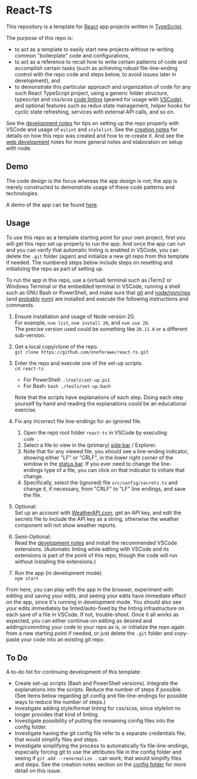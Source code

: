 # React-TS

This repository is a template for [React](https://react.dev) app projects
written in [TypeScript](https://www.typescriptlang.org).

The purpose of this repo is:

* to act as a template to easily start new projects without re-writing common
  "boilerplate" code and configurations,
* to act as a reference to recall how to write certain patterns of code and
  accomplish certain tasks (such as achieving robust file-line-ending control
  with the repo code and steps below, to avoid issues later in development), and
* to demonstrate this particular approach and organization of code for any such
  React TypeScript project, using a generic folder structure, typescript and
  css/scss [code linting](./docs/Development.md) (geared for usage with
  [VSCode](https://code.visualstudio.com/)), and optional features such as redux
  state management, helper hooks for cyclic state refreshing, services with
  external API calls, and so on.

See the [development notes](./docs/Development.md) for tips on setting up the
repo properly with VSCode and usage of `eslint` and `stylelint`.  See the
[creation notes](./docs/Creation.md) for details on how this repo was created
and how to re-create it.  And see the [web development](./docs/WebDev.md) notes
for more general notes and elaboration on setup with node.

## Demo

The code design is the focus whereas the app design is not; the app is merely
constructed to demonstrate usage of these code patterns and technologies.

A demo of the app can be found
[here](https://www.andrew-forrester.com/demos/react-ts/).

## Usage

To use this repo as a template starting point for your own project, first you
will get this repo set up properly to run the app.  And once the app can run and
you can verify that automatic linting is enabled in VSCode, you can delete the
`.git` folder (again) and initialize a new git repo from this template if
needed. The numbered steps below include steps on resetting and initializing the
repo as part of setting up.

To run the app in this repo, use a (virtual) terminal such as iTerm2 or Windows
Terminal or the embedded terminal in VSCode, running a shell such as GNU Bash or
PowerShell, and make sure that
[git](https://git-scm.com) and [node/npm/npx](https://nodejs.org)
(and [probably](./docs/WebDev.md) [nvm](https://github.com/nvm-sh/nvm))
are installed and execute the following instructions and commands.

1. Ensure installation and usage of Node version 20.  
  For example, `nvm list`, `nvm install 20`, and `nvm use 20`.  
  The precise version used could be something like `20.11.0` or a different
  sub-version.

2. Get a local copy/clone of the repo.  
  `git clone https://github.com/oneforawe/react-ts.git`

3. Enter the repo and execute one of the set-up scripts.  
   `cd react-ts`
   * For PowerShell: `.\tools\set-up.ps1`
   * For Bash: `bash ./tools/set-up.bash`

   Note that the scripts have explanations of each step. Doing each step
   yourself by hand and reading the explanations could be an educational
   exercise.

4. Fix any incorrect file line-endings for an ignored file.
   1. Open the repo root folder `react-ts` in VSCode by executing  
      `code .`
   2. Select a file to view in the (primary)
      [side bar](https://code.visualstudio.com/docs/getstarted/userinterface) /
      Explorer.
   3. Note that for any viewed file, you should see a line-ending indicator,
      showing either "LF" or "CRLF", in the lower right corner of the window in
      the [status bar](https://code.visualstudio.com/docs/getstarted/userinterface).
      If you ever need to change the line-endings type of a file, you can click
      on that indicator to initiate that change.
   4. Specifically, select the (ignored) file `src/config/secrets.ts` and change
      it, if necessary, from "CRLF" to "LF" line endings, and save the file.

5. Optional:  
  Set up an account with [WeatherAPI.com](https://www.weatherapi.com/), get an
  API key, and edit the secrets file to include the API key as a string,
  otherwise the weather component will not show weather reports.

6. Semi-Optional:  
  Read the [development notes](./docs/Development.md) and install the
  recommended VSCode extensions.  (Automatic linting while editing with VSCode
  and its extensions is part of the point of this repo, though the code will run
  without installing the extensions.)

7. Run the app (in development mode).  
  `npm start`

From here, you can play with the app in the browser, experiment with editing and
saving your edits, and seeing your edits have immediate effect on the app, since
it's running in development mode.  You should also see your edits immediately be
linted/auto-fixed by the linting infrastructure on each save of a file in
VSCode.  If not, trouble-shoot.  Once it all works as expected, you can either
continue-on editing as desired and adding/commiting your code to your repo as
is, or initialize the repo again from a new starting point if needed, or just
delete the `.git` folder and copy-paste your code into an existing git repo.

## To Do

A to-do list for continuing development of this template:

* Create set-up scripts (Bash and PowerShell versions).  Integrate the
  explanations into the scripts.  Reduce the number of steps if possible.  (See
  items below regarding git config and file-line-endings for possible ways to
  reduce the number of steps.)
* Investigate adding style/format linting for css/scss, since stylelint no
  longer provides that kind of linting.
* Investigate possibility of putting the remaining config files into the config
  folder.
* Investigate having the git config file refer to a separate credentials file;
  that would simplify files and steps.
* Investigate simplifying the process to automatically fix file-line-endings,
  especially forcing git to use the attributes file in the config folder and
  seeing if `git add --renormalize .` can work; that would simplify files and
  steps.  See the creation notes section on the
  [config folder](./docs/Creation.md#config-folder) for more detail on this
  issue.
